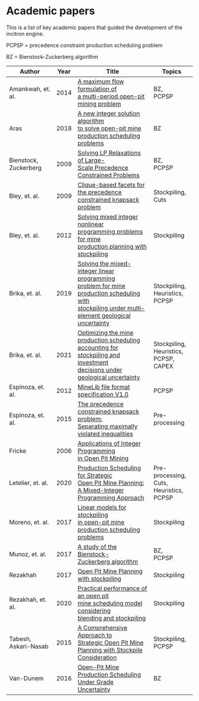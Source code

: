 # Academic papers

This is a list of key academic papers that guided the development of the incitron engine.

PCPSP = precedence constraint production scheduling problem

BZ = Bienstock-Zuckerberg algorithm

| Author                     | Year  | Title                                                                                                                                                                                                                                | Topics                                             |
|----------------------------|-------|--------------------------------------------------------------------------------------------------------------------------------------------------------------------------------------------------------------------------------------|----------------------------------------------------|
| Amankwah, et. al.          | 2014  | [A maximum flow formulation of <br>a multi-period open-pit mining problem](assets/papers/Amankwah_etal_2014.pdf)                                                                                                                     | BZ,<br>PCPSP                                       |
| Aras                       | 2018  | [A new integer solution algorithm <br>to solve open-pit mine <br>production scheduling problems](assets/papers/Aras_2018.pdf)                                                                                                        | BZ                                                 |
| Bienstock, Zuckerberg      | 2009  | [Solving LP Relaxations of Large-<br>Scale Precedence Constrained Problems](assets/papers/Bienstock_Zuckerberg_2009.pdf)                                                                                                             | BZ,<br>PCPSP                                       |
| Bley, et. al.              | 2009  | [Clique-based facets for the precedence <br>constrained knapsack problem](assets/papers/Bley_etal_2009.pdf)                                                                                                                          | Stockpiling,<br>Cuts                               |
| Bley, et. al.              | 2012  | [Solving mixed integer nonlinear <br>programming problems for mine <br>production planning with stockpiling](assets/papers/Bley_etal_2012.pdf)                                                                                       | Stockpiling                                        |
| Brika, et. al.             | 2019  | [Solving the mixed-integer linear programming <br>problem for mine production scheduling with <br>stockpiling under multi-element geological <br>uncertainty](assets/papers/Brika_etal_2019.pdf)                                     | Stockpiling,<br>Heuristics,<br>PCPSP               |
| Brika, et. al.             | 2021  | [Optimizing the mine production scheduling <br>accounting for stockpiling and investment <br>decisions under geological uncertainty](assets/papers/Brika_etal_2021.pdf)                                                              | Stockpiling,<br>Heuristics,<br>PCPSP,<br>CAPEX     |
| Espinoza, et. al.          | 2012  | [MineLib file format specification V1.0](assets/papers/Espinoza_etal_2012.pdf)                                                                                                                                                       | PCPSP                                              |
| Espinoza, et. al.          | 2015  | [The precedence constrained knapsack problem: <br>Separating maximally violated inequalities](assets/papers/Espinoza_etal_2015.pdf)                                                                                                  | Pre-processing                                     |
| Fricke                     | 2006  | [Applications of Integer Programming <br>in Open Pit Mining](assets/papers/Fricke_2006.pdf)                                                                                                                                          |                                                    |
| Letelier, et. al.          | 2020  | [Production Scheduling for Strategic <br>Open Pit Mine Planning: <br>A Mixed-Integer Programming Approach](assets/papers/Letelier_etal_2020.pdf)                                                                                     | Pre-processing,<br>Cuts,<br>Heuristics,<br>PCPSP   |
| Moreno, et. al.            | 2017  | [Linear models for stockpiling <br>in open-pit mine <br>production scheduling problems](assets/papers/Moreno_etal_2017.pdf)                                                                                                          | Stockpiling                                        |
| Munoz, et. al.             | 2017  | [A study of the Bienstock-<br>Zuckerberg algorithm](assets/papers/Munoz_etal_2017.pdf)                                                                                                                                               | BZ,<br>PCPSP                                       |
| Rezakhah                   | 2017  | [Open Pit Mine Planning <br>with stockpiling](assets/papers/Rezakhah_2017.pdf)                                                                                                                                                       | Stockpiling                                        |
| Rezakhah, et. al.          | 2020  | [Practical performance of an open pit <br>mine scheduling model considering <br>blending and stockpiling](assets/papers/Rezakhah_etal_2020.pdf)                                                                                      | Stockpiling                                        |
| Tabesh, Askari-Nasab       | 2015  | [A Comprehensive Approach to <br>Strategic Open Pit Mine <br>Planning with Stockpile Consideration](assets/papers/Tabesh_Askari-Nasab_2015.pdf)                                                                                      | Stockpiling,<br>PCPSP                              |
| Van-Dunem                  | 2016  | [Open-Pit Mine Production Scheduling <br>Under Grade Uncertainty](assets/papers/Van-Dunem_2016.pdf)                                                                                                                                  | BZ                                                 |
